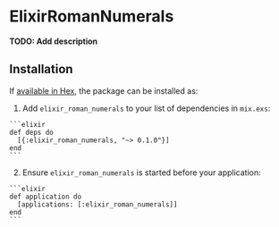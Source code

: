 # ElixirRomanNumerals

**TODO: Add description**

## Installation

If [available in Hex](https://hex.pm/docs/publish), the package can be installed as:

  1. Add `elixir_roman_numerals` to your list of dependencies in `mix.exs`:

    ```elixir
    def deps do
      [{:elixir_roman_numerals, "~> 0.1.0"}]
    end
    ```

  2. Ensure `elixir_roman_numerals` is started before your application:

    ```elixir
    def application do
      [applications: [:elixir_roman_numerals]]
    end
    ```

